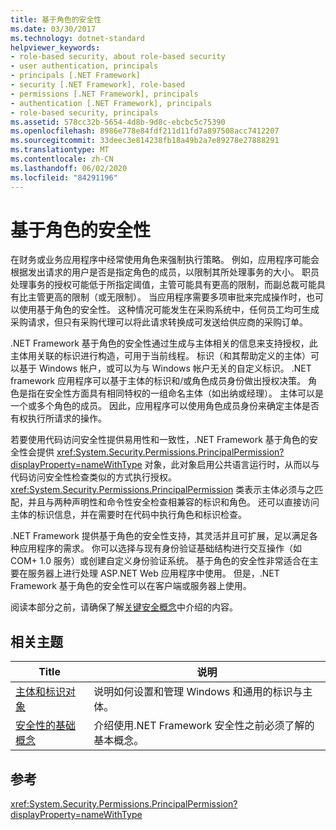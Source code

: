 ```yaml
---
title: 基于角色的安全性
ms.date: 03/30/2017
ms.technology: dotnet-standard
helpviewer_keywords:
- role-based security, about role-based security
- user authentication, principals
- principals [.NET Framework]
- security [.NET Framework], role-based
- permissions [.NET Framework], principals
- authentication [.NET Framework], principals
- role-based security, principals
ms.assetid: 578cc32b-5654-4d8b-9d8c-ebcbc5c75390
ms.openlocfilehash: 8986e778e84fdf211d11fd7a897508acc7412207
ms.sourcegitcommit: 33deec3e814238fb18a49b2a7e89278e27888291
ms.translationtype: MT
ms.contentlocale: zh-CN
ms.lasthandoff: 06/02/2020
ms.locfileid: "84291196"
---
```

# <a name="role-based-security"></a>基于角色的安全性
在财务或业务应用程序中经常使用角色来强制执行策略。 例如，应用程序可能会根据发出请求的用户是否是指定角色的成员，以限制其所处理事务的大小。 职员处理事务的授权可能低于所指定阈值，主管可能具有更高的限制，而副总裁可能具有比主管更高的限制（或无限制）。 当应用程序需要多项审批来完成操作时，也可以使用基于角色的安全性。 这种情况可能发生在采购系统中，任何员工均可生成采购请求，但只有采购代理可以将此请求转换成可发送给供应商的采购订单。  
  
 .NET Framework 基于角色的安全性通过生成与主体相关的信息来支持授权，此主体用关联的标识进行构造，可用于当前线程。 标识（和其帮助定义的主体）可以基于 Windows 帐户，或可以为与 Windows 帐户无关的自定义标识。 .NET framework 应用程序可以基于主体的标识和/或角色成员身份做出授权决策。 角色是指在安全性方面具有相同特权的一组命名主体（如出纳或经理）。 主体可以是一个或多个角色的成员。 因此，应用程序可以使用角色成员身份来确定主体是否有权执行所请求的操作。  
  
 若要使用代码访问安全性提供易用性和一致性，.NET Framework 基于角色的安全性会提供 <xref:System.Security.Permissions.PrincipalPermission?displayProperty=nameWithType> 对象，此对象启用公共语言运行时，从而以与代码访问安全性检查类似的方式执行授权。 <xref:System.Security.Permissions.PrincipalPermission> 类表示主体必须与之匹配，并且与两种声明性和命令性安全检查相兼容的标识和角色。 还可以直接访问主体的标识信息，并在需要时在代码中执行角色和标识检查。  
  
 .NET Framework 提供基于角色的安全性支持，其灵活并且可扩展，足以满足各种应用程序的需求。 你可以选择与现有身份验证基础结构进行交互操作（如 COM+ 1.0 服务）或创建自定义身份验证系统。 基于角色的安全性非常适合在主要在服务器上进行处理 ASP.NET Web 应用程序中使用。 但是，.NET Framework 基于角色的安全性可以在客户端或服务器上使用。  
  
 阅读本部分之前，请确保了解[关键安全概念](key-security-concepts.md)中介绍的内容。  
  
## <a name="related-topics"></a>相关主题  
  
|Title|说明|  
|-----------|-----------------|  
|[主体和标识对象](principal-and-identity-objects.md)|说明如何设置和管理 Windows 和通用的标识与主体。|  
|[安全性的基础概念](key-security-concepts.md)|介绍使用.NET Framework 安全性之前必须了解的基本概念。|  
  
## <a name="reference"></a>参考  
 <xref:System.Security.Permissions.PrincipalPermission?displayProperty=nameWithType>
